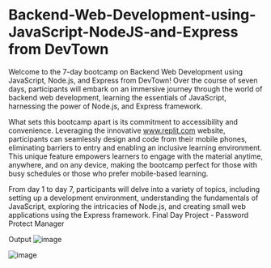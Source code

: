 # Backend-Web-Development-using-JavaScript-NodeJS-and-Express from DevTown

Welcome to the 7-day bootcamp on Backend Web Development using JavaScript, Node.js, and Express from DevTown! Over the course of seven days, participants will embark on an immersive journey through the world of backend web development, learning the essentials of JavaScript, harnessing the power of Node.js, and Express framework.

What sets this bootcamp apart is its commitment to accessibility and convenience. Leveraging the innovative www.replit.com website, participants can seamlessly design and code from their mobile phones, eliminating barriers to entry and enabling an inclusive learning environment. This unique feature empowers learners to engage with the material anytime, anywhere, and on any device, making the bootcamp perfect for those with busy schedules or those who prefer mobile-based learning.

From day 1 to day 7, participants will delve into a variety of topics, including setting up a development environment, understanding the fundamentals of JavaScript, exploring the intricacies of Node.js, and creating small web applications using the Express framework.
Final Day Project - Password Protect Manager

Output 
![image](https://github.com/SanojAhamed/Backend-Web-Development-using-JavaScript-NodeJS-and-Express/assets/97176600/79b8cd6d-19bd-493e-a767-17c48b71b937)

![image](https://github.com/SanojAhamed/Backend-Web-Development-using-JavaScript-NodeJS-and-Express/assets/97176600/21b822c7-ce86-4cb2-8b4b-0473b6f2e39a)





